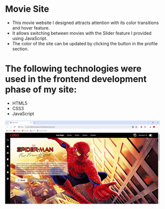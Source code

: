# Movie Site

- This movie website I designed attracts attention with its color transitions and hover feature. 
- It allows switching between movies with the Slider feature I provided using JavaScript.
- The color of the site can be updated by clicking the button in the profile section.

# The following technologies were used in the frontend development phase of my site:

- HTML5
- CSS3
- JavaScript

![](Movie.gif)


